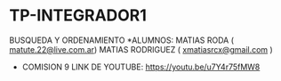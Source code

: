 # TP-INTEGRADOR1

  BUSQUEDA Y ORDENAMIENTO 
*ALUMNOS: MATIAS RODA ( matute.22@live.com.ar)
         MATIAS RODRIGUEZ (  xmatiasrcx@gmail.com ) 
* COMISION 9 
LINK DE YOUTUBE: https://youtu.be/u7Y4r75fMW8

